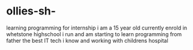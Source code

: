 # ollies-sh-
learning programming for internship
  i am a 15 year old currently enrold in whetstone highschool
  i run and am starting to learn programming from father the best IT tech i know and working with childrens hospital
